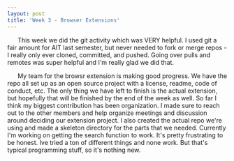```yaml
---
layout: post
title: 'Week 3 - Browser Extensions'
---
```


&nbsp;&nbsp;&nbsp;&nbsp;&nbsp;&nbsp;This week we did the git activity which was VERY helpful. I used git a fair amount for AIT last semester, but never needed to fork or merge repos - I really only ever cloned, committed, and pushed. Going over pulls and remotes was super helpful and I'm really glad we did that. 


&nbsp;&nbsp;&nbsp;&nbsp;&nbsp;&nbsp;My team for the browsr extension is making good progress. We have the repo all set up as an open source project with a license, readme, code of conduct, etc. The only thing we have left to finish is the actual extension, but hopefully that will be finished by the end of the week as well.<!--more--> So far I think my biggest contribution has been organization. I made sure to reach out to the other members and help organize meetings and discussion around deciding our extension project. I also created the actual repo we're using and made a skeleton directory for the parts that we needed. Currently I'm working on getting the search function to work. It's pretty frustrating to be honest. Ive tried a ton of different things and none work. But that's typical programming stuff, so it's nothing new.